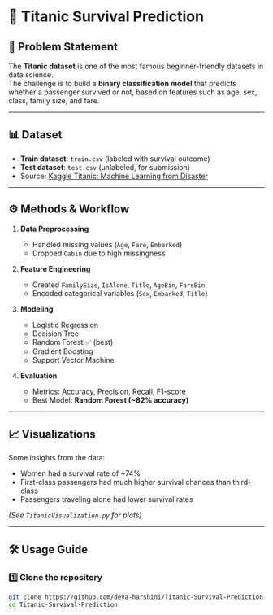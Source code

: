 # 🚢 Titanic Survival Prediction

## 📌 Problem Statement
The **Titanic dataset** is one of the most famous beginner-friendly datasets in data science.  
The challenge is to build a **binary classification model** that predicts whether a passenger survived or not, based on features such as age, sex, class, family size, and fare.

---

## 📊 Dataset
- **Train dataset**: `train.csv` (labeled with survival outcome)
- **Test dataset**: `test.csv` (unlabeled, for submission)
- Source: [Kaggle Titanic: Machine Learning from Disaster](https://www.kaggle.com/c/titanic)

---

## ⚙️ Methods & Workflow
1. **Data Preprocessing**
   - Handled missing values (`Age`, `Fare`, `Embarked`)
   - Dropped `Cabin` due to high missingness

2. **Feature Engineering**
   - Created `FamilySize`, `IsAlone`, `Title`, `AgeBin`, `FareBin`
   - Encoded categorical variables (`Sex`, `Embarked`, `Title`)

3. **Modeling**
   - Logistic Regression
   - Decision Tree
   - Random Forest ✅ (best)
   - Gradient Boosting
   - Support Vector Machine

4. **Evaluation**
   - Metrics: Accuracy, Precision, Recall, F1-score
   - Best Model: **Random Forest (~82% accuracy)**

---

## 📈 Visualizations
Some insights from the data:
- Women had a survival rate of ~74%
- First-class passengers had much higher survival chances than third-class
- Passengers traveling alone had lower survival rates

*(See `TitanicVisualization.py` for plots)*

---

## 🛠️ Usage Guide

### 1️⃣ Clone the repository
```bash
git clone https://github.com/deva-harshini/Titanic-Survival-Prediction.git
cd Titanic-Survival-Prediction
